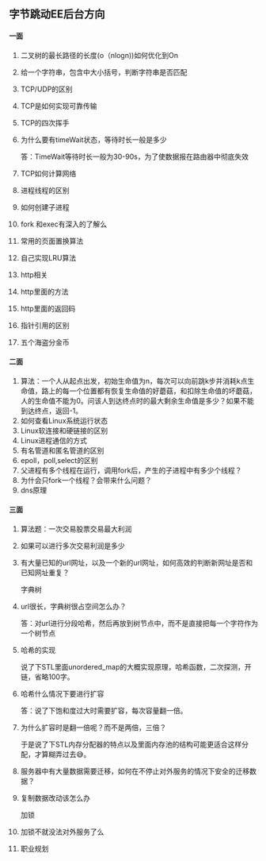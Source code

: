 ## 字节跳动EE后台方向

#### 一面

1. 二叉树的最长路径的长度(o（nlogn))如何优化到On

2. 给一个字符串，包含中大小括号，判断字符串是否匹配

3. TCP/UDP的区别

4. TCP是如何实现可靠传输

5. TCP的四次挥手

6. 为什么要有timeWait状态，等待时长一般是多少

   答：TimeWait等待时长一般为30-90s，为了使数据报在路由器中彻底失效

7. TCP如何计算网络

8. 进程线程的区别

9. 如何创建子进程

10. fork 和exec有深入的了解么

11. 常用的页面置换算法

12. 自己实现LRU算法

13. http相关

14. http里面的方法

15. http里面的返回码

16. 指针引用的区别

17. 五个海盗分金币

#### 二面

1. 算法：一个人从起点出发，初始生命值为n，每次可以向前跳k步并消耗k点生命值，路上的每一个位置都有恢复生命值的好蘑菇，和扣除生命值的坏蘑菇，人的生命值不能为0。问该人到达终点时的最大剩余生命值是多少？如果不能到达终点，返回-1。
2. 如何查看Linux系统运行状态
3. Linux软连接和硬链接的区别
4. Linux进程通信的方式
5. 有名管道和匿名管道的区别
6. epoll，poll,select的区别
7. 父进程有多个线程在运行，调用fork后，产生的子进程中有多少个线程？
8. 为什会只fork一个线程？会带来什么问题？
9. dns原理

#### 三面

1. 算法题：一次交易股票交易最大利润

2. 如果可以进行多次交易利润是多少

3. 有大量已知的url网址，以及一个新的url网址，如何高效的判断新网址是否和已知网址重复？

   字典树
   
4. url很长，字典树很占空间怎么办？

   答：对url进行分段哈希，然后再放到树节点中，而不是直接把每一个字符作为一个树节点

5. 哈希的实现

   说了下STL里面unordered_map的大概实现原理，哈希函数，二次探测，开链，省略100字。

6. 哈希什么情况下要进行扩容

   答：说了下饱和度过大时需要扩容，每次容量翻一倍。

7. 为什么扩容时是翻一倍呢？而不是两倍，三倍？

   于是说了下STL内存分配器的特点以及里面内存池的结构可能更适合这样分配，才算糊弄过去😅。

8. 服务器中有大量数据需要迁移，如何在不停止对外服务的情况下安全的迁移数据？

9. 复制数据改动该怎么办

   加锁

10. 加锁不就没法对外服务了么

11. 职业规划
